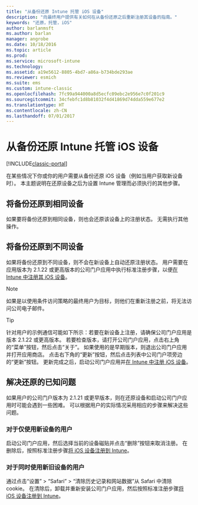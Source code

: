 ```yaml
---
title: "从备份还原 Intune 托管 iOS 设备"
description: "向最终用户提供有关如何在从备份还原之后重新注册其设备的指南。"
keywords: "还原，托管，iOS"
author: barlanmsft
ms.author: barlan
manager: angrobe
ms.date: 10/18/2016
ms.topic: article
ms.prod: 
ms.service: microsoft-intune
ms.technology: 
ms.assetid: a19e5612-8805-4bd7-a86a-b734bde293ae
ms.reviewer: esmich
ms.suite: ems
ms.custom: intune-classic
ms.openlocfilehash: 7fc99a944000a8d5ecfc09ebc2e956e7c0f201c9
ms.sourcegitcommit: 34cfebfc1d8b81032f4d41869d74dda559e677e2
ms.translationtype: HT
ms.contentlocale: zh-CN
ms.lasthandoff: 07/01/2017
---
```

# <a name="restore-intune-managed-ios-devices-from-backup"></a>从备份还原 Intune 托管 iOS 设备

[!INCLUDE[classic-portal](../includes/classic-portal.md)]

在某些情况下你或你的用户需要从备份还原 iOS 设备（例如当用户获取新设备时）。 本主题说明在还原设备之后为设置 Intune 管理而必须执行的其他步骤。

## <a name="restoring-backups-onto-the-same-device"></a>将备份还原到相同设备

如果要将备份还原到相同设备，则也会还原该设备上的注册状态。 无需执行其他操作。

## <a name="restoring-backups-onto-different-devices"></a>将备份还原到不同设备

如果将备份还原到不同设备，则不会在新设备上自动还原注册状态。 用户需要在应用版本为 2.1.22 或更高版本的公司门户应用中执行标准注册步骤，以便[在 Intune 中注册其 iOS 设备](/intune-user-help/enroll-your-device-in-intune-ios)。

> [!NOTE]
> 如果是以使用条件访问策略的最终用户为目标，则他们在重新注册之前，将无法访问公司电子邮件。

> [!TIP]
> 针对用户的示例通信可能如下所示：若要在新设备上注册，请确保公司门户应用是版本 2.1.22 或更高版本。 若要检查版本，请打开公司门户应用，点击右上角的“菜单”按钮，然后点击“关于”。 如果使用的是早期版本，则退出公司门户应用并打开应用商店。 点击右下角的“更新”按钮，然后点击列表中公司门户项旁边的“更新”按钮。 更新完成之后，启动公司门户应用并[在 Intune 中注册 iOS 设备](/intune-user-help/enroll-your-device-in-intune-ios)。

## <a name="resolving-known-issues-with-restores"></a>解决还原的已知问题

如果用户的公司门户版本为 2.1.21 或更早版本，则在还原设备和启动公司门户应用时可能会遇到一些困难。 可以根据用户的实际情况采用相应的步骤来解决这些问题。

### <a name="for-users-who-will-only-use-their-new-device"></a>对于仅使用新设备的用户
启动公司门户应用，然后选择当前的设备磁贴并点击“删除”按钮来取消注册。 在删除后，按照标准注册步骤[将 iOS 设备注册到 Intune](/intune-user-help/enroll-your-device-in-intune-ios)。

### <a name="for-users-who-will-use-both-their-old-and-new-devices"></a>对于同时使用新旧设备的用户
通过点击“设置” > “Safari” > “清除历史记录和网站数据”从 Safari 中清除 cookie。 在清除后，卸载并重新安装公司门户应用，然后按照标准注册步骤[将 iOS 设备注册到 Intune](/intune-user-help/enroll-your-device-in-intune-ios)。
